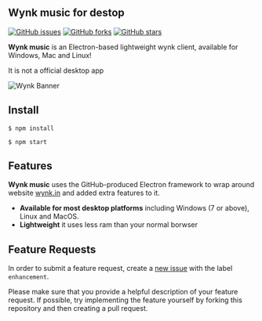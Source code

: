 ## Wynk music for destop


[![GitHub issues](https://img.shields.io/github/issues/jothi-prasath/wynk-music?style=for-the-badge)](https://github.com/jothi-prasath/wynk-music/issues)
[![GitHub forks](https://img.shields.io/github/forks/jothi-prasath/wynk-music?style=for-the-badge)](https://github.com/jothi-prasath/wynk-music/network)
[![GitHub stars](https://img.shields.io/github/stars/jothi-prasath/wynk-music?style=for-the-badge)](https://github.com/jothi-prasath/wynk-music/stargazers)


**Wynk music** is an Electron-based lightweight wynk client, available for Windows, Mac and Linux!

   It is not a official desktop app

![Wynk Banner](https://uploadon.net/wp-content/uploads/2019/09/Upload-On-Airtel-Wynk-Music-Free-Music-Distribution.png)

## Install

  ```
  $ npm install
  ```
  ```
  $ npm start
  ```



## Features

**Wynk music** uses the GitHub-produced Electron framework to wrap around website [wynk.in](https://wynk.in) and added extra features to it.

- **Available for most desktop platforms** including Windows (7 or above), Linux and MacOS.
- **Lightweight** it uses less ram than your normal borwser

## Feature Requests

In order to submit a feature request, create a [new issue](https://github.com/jothi-prasath/wynk-music/issues/new) with the label `enhancement`.

Please make sure that you provide a helpful description of your feature request. If possible, try implementing the feature yourself by forking this repository and then creating a pull request.


